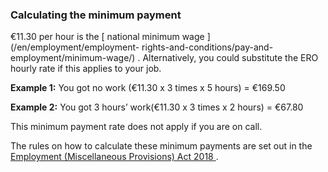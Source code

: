 ###  Calculating the minimum payment

€11.30 per hour is the [ national minimum wage ](/en/employment/employment-
rights-and-conditions/pay-and-employment/minimum-wage/) . Alternatively, you
could substitute the ERO hourly rate if this applies to your job.

**Example 1:** You got no work (€11.30 x 3 times x 5 hours) = €169.50

**Example 2:** You got 3 hours’ work(€11.30 x 3 times x 2 hours) = €67.80

This minimum payment rate does not apply if you are on call.

The rules on how to calculate these minimum payments are set out in the [
Employment (Miscellaneous Provisions) Act 2018
](http://www.irishstatutebook.ie/eli/2018/act/38/enacted/en/print.html) .
